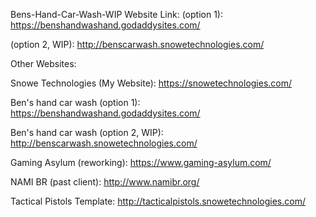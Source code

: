 Bens-Hand-Car-Wash-WIP
Website Link: (option 1): https://benshandwashand.godaddysites.com/

(option 2, WIP): http://benscarwash.snowetechnologies.com/

Other Websites:

Snowe Technologies (My Website): https://snowetechnologies.com/

Ben's hand car wash (option 1): https://benshandwashand.godaddysites.com/

Ben's hand car wash (option 2, WIP): http://benscarwash.snowetechnologies.com/

Gaming Asylum (reworking): https://www.gaming-asylum.com/

NAMI BR (past client): http://www.namibr.org/

Tactical Pistols Template: http://tacticalpistols.snowetechnologies.com/
